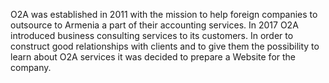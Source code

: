 O2A was established in 2011 with the mission to help foreign companies
to outsource to Armenia a part of their accounting services. In 2017 O2A
introduced business consulting services to its customers. In order to 
construct good relationships with clients and to give them the possibility 
to learn about O2A services it was decided to prepare a Website for the company.
